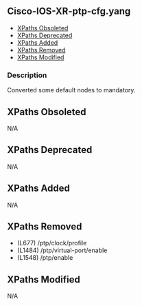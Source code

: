 ## Cisco-IOS-XR-ptp-cfg.yang

- [XPaths Obsoleted](#xpaths-obsoleted)
- [XPaths Deprecated](#xpaths-deprecated)
- [XPaths Added](#xpaths-added)
- [XPaths Removed](#xpaths-removed)
- [XPaths Modified](#xpaths-modified)

### Description

Converted some default nodes to mandatory.

## XPaths Obsoleted

N/A

## XPaths Deprecated

N/A

## XPaths Added

N/A

## XPaths Removed

- (L677)	/ptp/clock/profile
- (L1484)	/ptp/virtual-port/enable
- (L1548)	/ptp/enable

## XPaths Modified

N/A

